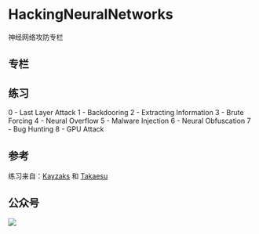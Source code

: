 # HackingNeuralNetworks

神经网络攻防专栏


## 专栏





## 练习

0 - Last Layer Attack
1 - Backdooring
2 - Extracting Information
3 - Brute Forcing
4 - Neural Overflow
5 - Malware Injection
6 - Neural Obfuscation
7 - Bug Hunting
8 - GPU Attack


## 参考
练习来自：[Kayzaks](https://github.com/Kayzaks/HackingNeuralNetworks) 和 [Takaesu](https://github.com/13o-bbr-bbq/machine_learning_security)


## 公众号
![](https://tva1.sinaimg.cn/large/006tNbRwly1g9kpvk6dhdj3076076mxn.jpg)


